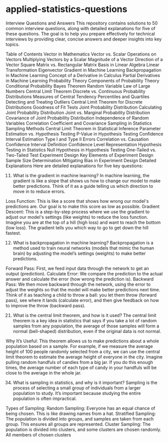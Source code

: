 # applied-statistics-questions
Interview Questions and Answers
This repository contains solutions to 50 common interview questions, along with detailed explanations for five of these questions. The goal is to help you prepare effectively for technical interviews by providing clear, concise answers and deeper insights into key topics.

Table of Contents
Vector in Mathematics
Vector vs. Scalar
Operations on Vectors
Multiplying Vectors by a Scalar
Magnitude of a Vector
Direction of a Vector
Square Matrix vs. Rectangular Matrix
Basis in Linear Algebra
Linear Transformation
Eigenvector
Gradient in Machine Learning
Backpropagation in Machine Learning
Concept of a Derivative in Calculus
Partial Derivatives in Machine Learning
Probability Theory
Components of Probability Theory
Conditional Probability
Bayes Theorem
Random Variable
Law of Large Numbers
Central Limit Theorem
Discrete vs. Continuous Probability Distributions
Measures of Central Tendency
Percentiles and Quartiles
Detecting and Treating Outliers
Central Limit Theorem for Discrete Distributions
Goodness of Fit Tests
Joint Probability Distribution
Calculating Joint Probability Distribution
Joint vs. Marginal Probability Distribution
Covariance of Joint Probability Distribution
Independence of Random Variables
Correlation Coefficient and Covariance
Sampling in Statistics
Sampling Methods
Central Limit Theorem in Statistical Inference
Parameter Estimation vs. Hypothesis Testing
P-Value in Hypothesis Testing
Confidence Interval Estimation
Type I and Type II Errors
Correlation vs. Causation
Confidence Interval Definition
Confidence Level Representation
Hypothesis Testing in Statistics
Null Hypothesis in Hypothesis Testing
One-Tailed vs. Two-Tailed Test
Experiment Design
Key Elements of Experiment Design
Sample Size Determination
Mitigating Bias in Experiment Design
Detailed Explanations
Here are detailed explanations for five key questions:

11. What is the gradient in machine learning?
In machine learning, the gradient is like a slope that shows us how to change our model to make better predictions. Think of it as a guide telling us which direction to move in to reduce errors.

Loss Function: This is like a score that shows how wrong our model's predictions are. Our goal is to make this score as low as possible.
Gradient Descent: This is a step-by-step process where we use the gradient to adjust our model's settings (like weights) to reduce the loss function.
Imagine you are at the top of a hill (high loss) and want to reach the bottom (low loss). The gradient tells you which way to go to get down the hill fastest.

12. What is backpropagation in machine learning?
Backpropagation is a method used to train neural networks (models that mimic the human brain) by adjusting the model’s settings (weights) to make better predictions.

Forward Pass: First, we feed input data through the network to get an output (prediction).
Calculate Error: We compare the prediction to the actual answer and calculate the error (how wrong the prediction is).
Backward Pass: We then move backward through the network, using the error to adjust the weights so that the model will make better predictions next time.
Think of it as teaching a child to throw a ball: you let them throw (forward pass), see where it lands (calculate error), and then give feedback on how to improve the throw (backward pass).

21. What is the central limit theorem, and how is it used?
The central limit theorem is a key idea in statistics that says if you take a lot of random samples from any population, the average of those samples will form a normal (bell-shaped) distribution, even if the original data is not normal.

Why It’s Useful: This theorem allows us to make predictions about a whole population based on a sample. For example, if we measure the average height of 100 people randomly selected from a city, we can use the central limit theorem to estimate the average height of everyone in the city.
Imagine pulling random handfuls of candies from a big jar. If you do this enough times, the average number of each type of candy in your handfuls will be close to the average in the whole jar.

34. What is sampling in statistics, and why is it important?
Sampling is the process of selecting a small group of individuals from a larger population to study. It’s important because studying the entire population is often impractical.

Types of Sampling:
Random Sampling: Everyone has an equal chance of being chosen. This is like drawing names from a hat.
Stratified Sampling: The population is divided into groups, and samples are taken from each group. This ensures all groups are represented.
Cluster Sampling: The population is divided into clusters, and some clusters are chosen randomly. All members of chosen clusters
